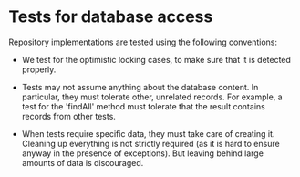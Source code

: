 # Tests for database access

Repository implementations are tested using the following conventions:

* We test for the optimistic locking cases, to make sure that it is detected properly.
* Tests may not assume anything about the database content. In particular, they must tolerate
  other, unrelated records. For example, a test for the 'findAll' method must tolerate that the
  result contains records from other tests.

* When tests require specific data, they must take care of creating it. Cleaning up everything
  is not strictly required (as it is hard to ensure anyway in the presence of exceptions). But
  leaving behind large amounts of data is discouraged.